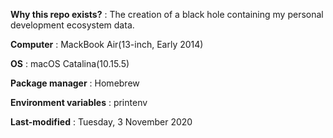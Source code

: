 **Why this repo exists?** : The creation of a black hole containing my personal development ecosystem data.

**Computer** : MackBook Air(13-inch, Early 2014)

**OS** : macOS Catalina(10.15.5)

**Package manager** : Homebrew

**Environment variables** : printenv

**Last-modified** : Tuesday, 3 November 2020

